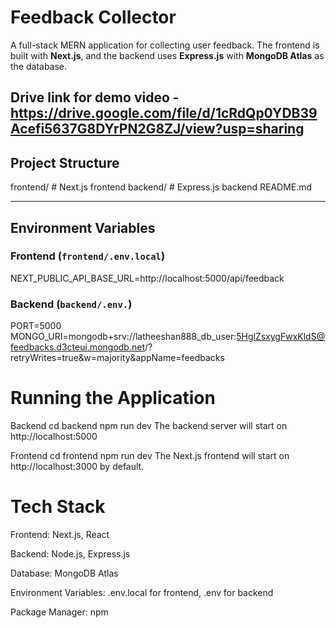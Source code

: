 # Feedback Collector

A full-stack MERN application for collecting user feedback. The frontend is built with **Next.js**, and the backend uses **Express.js** with **MongoDB Atlas** as the database.


Drive link  for demo video - https://drive.google.com/file/d/1cRdQp0YDB39Acefi5637G8DYrPN2G8ZJ/view?usp=sharing
---

## Project Structure


frontend/ # Next.js frontend
backend/ # Express.js backend
README.md


---

## Environment Variables

### Frontend (`frontend/.env.local`)


NEXT_PUBLIC_API_BASE_URL=http://localhost:5000/api/feedback



### Backend (`backend/.env.`)

PORT=5000
MONGO_URI=mongodb+srv://latheeshan888_db_user:5HglZsxygFwxKldS@feedbacks.d3cteui.mongodb.net/?retryWrites=true&w=majority&appName=feedbacks


# Running the Application


Backend
cd backend
npm run dev
The backend server will start on http://localhost:5000


Frontend
cd frontend
npm run dev
The Next.js frontend will start on http://localhost:3000 by default.



# Tech Stack

Frontend: Next.js, React

Backend: Node.js, Express.js

Database: MongoDB Atlas

Environment Variables: .env.local for frontend, .env for backend

Package Manager: npm
